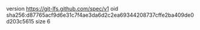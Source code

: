 version https://git-lfs.github.com/spec/v1
oid sha256:d87765acf9d6e31c7f4ae3da6d2c2ea69344208737cffe2ba409de0d203c5615
size 6
